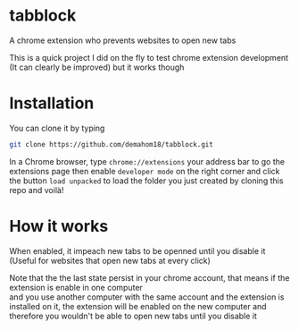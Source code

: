 # tabblock
A chrome extension who prevents websites to open new tabs

This is a quick project I did on the fly to test chrome extension development
(It can clearly be improved) but it works though

# Installation

You can clone it by typing
```bash
git clone https://github.com/demahom18/tabblock.git
```
In a Chrome browser, type `chrome://extensions` your address bar to go the extensions page then enable `developer mode` on the right corner 
and click the button `load unpacked` to load the folder you just created by cloning this repo and voilà!


# How it works

When enabled, it impeach new tabs to be openned until you disable it
(Useful for websites that open new tabs at every click)

Note that the the last state persist in your chrome account, that means if the extension is enable in one computer<br>
and you use another computer with the same account and the extension is installed on it,
the extension will be enabled on the new computer and therefore you wouldn't be able to open new tabs until you disable it

